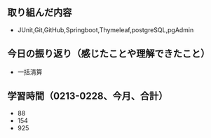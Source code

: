 
## 取り組んだ内容

- JUnit,Git,GitHub,Springboot,Thymeleaf,postgreSQL,pgAdmin

## 今日の振り返り（感じたことや理解できたこと）

- 一括清算

## 学習時間（0213-0228、今月、合計）

- 88
- 154
- 925
